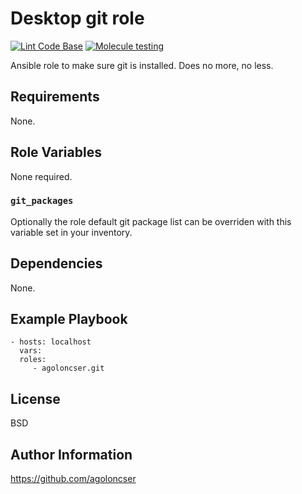 # Desktop git role

[![Lint Code Base](https://github.com/agoloncser/ansible-role-git/actions/workflows/linter.yml/badge.svg)](https://github.com/agoloncser/ansible-role-git/actions/workflows/linter.yml)
[![Molecule testing](https://github.com/agoloncser/ansible-role-git/actions/workflows/ci.yml/badge.svg)](https://github.com/agoloncser/ansible-role-git/actions/workflows/ci.yml)

Ansible role to make sure git is installed. Does no more, no less.

## Requirements

None.

## Role Variables

None required.

### `git_packages`

Optionally the role default git package list can be overriden with this variable set in your inventory.

## Dependencies

None.

## Example Playbook

    - hosts: localhost
      vars:
      roles:
         - agoloncser.git

## License

BSD

## Author Information

https://github.com/agoloncser
